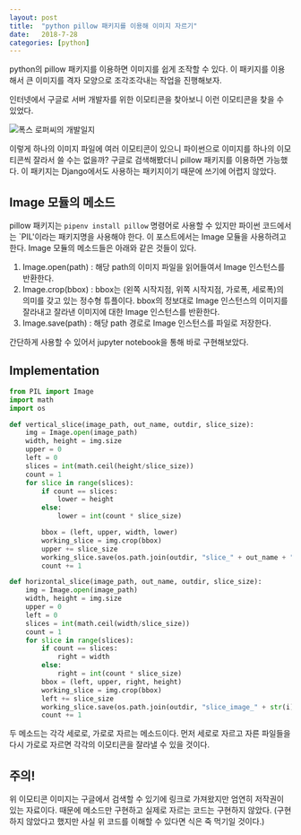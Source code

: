 ```yaml
---
layout: post
title:  "python pillow 패키지를 이용해 이미지 자르기"
date:   2018-7-28
categories: [python]
---
```


<p class="intro"><span class="dropcap">p</span>ython의 pillow 패키지를 이용하면 이미지를 쉽게 조작할 수 있다. 이 패키지를 이용해서 큰 이미지를 격자 모양으로 조각조각내는 작업을 진행해보자.</p>

인터넷에서 구글로 서버 개발자를 위한 이모티콘을 찾아보니 이런 이모티콘을 찾을 수 있었다.

![폭스 로퍼씨의 개발일지](https://sir.kr/data/file/cm_free/thumb-3717467061_kt6VvT4G_42f570ea19a63f2c799ab8f547d2282f5b30ef77_730x661.png)

이렇게 하나의 이미지 파일에 여러 이모티콘이 있으니 파이썬으로 이미지를 하나의 이모티콘씩 잘라서 쓸 수는 없을까? 구글로 검색해봤더니 pillow 패키지를 이용하면 가능했다. 이 패키지는 Django에서도 사용하는 패키지이기 때문에 쓰기에 어렵지 않았다.

## Image 모듈의 메소드

pillow 패키지는 `pipenv install pillow` 명령어로 사용할 수 있지만 파이썬 코드에서는 `PIL'이라는 패키지명을 사용해야 한다. 이 포스트에서는 Image 모듈을 사용하려고 한다. Image 모듈의 메소드들은 아래와 같은 것들이 있다.

1. Image.open(path) : 해당 path의 이미지 파일을 읽어들여서 Image 인스턴스를 반환한다.
2. Image.crop(bbox) : bbox는 (왼쪽 시작지점, 위쪽 시작지점, 가로폭, 세로폭)의 의미를 갖고 있는 정수형 튜플이다. bbox의 정보대로 Image 인스턴스의 이미지를 잘라내고 잘라낸 이미지에 대한 Image 인스턴스를 반환한다.
3. Image.save(path) : 해당 path 경로로 Image 인스턴스를 파일로 저장한다.

간단하게 사용할 수 있어서 jupyter notebook을 통해 바로 구현해보았다.

## Implementation

```python
from PIL import Image
import math
import os

def vertical_slice(image_path, out_name, outdir, slice_size):
    img = Image.open(image_path)
    width, height = img.size
    upper = 0
    left = 0
    slices = int(math.ceil(height/slice_size))
    count = 1
    for slice in range(slices):
        if count == slices:
            lower = height
        else:
            lower = int(count * slice_size)

        bbox = (left, upper, width, lower)
        working_slice = img.crop(bbox)
        upper += slice_size
        working_slice.save(os.path.join(outdir, "slice_" + out_name + "_" + str(count)+".png"))
        count += 1

def horizontal_slice(image_path, out_name, outdir, slice_size):
    img = Image.open(image_path)
    width, height = img.size
    upper = 0
    left = 0
    slices = int(math.ceil(width/slice_size))
    count = 1
    for slice in range(slices):
        if count == slices:
            right = width
        else:
            right = int(count * slice_size)  
        bbox = (left, upper, right, height)
        working_slice = img.crop(bbox)
        left += slice_size
        working_slice.save(os.path.join(outdir, "slice_image_" + str(i) + '_' + out_name + "_" + str(count)+".png"))
        count += 1
```

두 메소드는 각각 세로로, 가로로 자르는 메소드이다. 먼저 세로로 자르고 자른 파일들을 다시 가로로 자르면 각각의 이모티콘을 잘라낼 수 있을 것이다.

## 주의!

위 이모티콘 이미지는 구글에서 검색할 수 있기에 링크로 가져왔지만 엄연히 저작권이 있는 자료이다. 때문에 메소드만 구현하고 실제로 자르는 코드는 구현하지 않았다. (구현하지 않았다고 했지만 사실 위 코드를 이해할 수 있다면 식은 죽 먹기일 것이다.)
